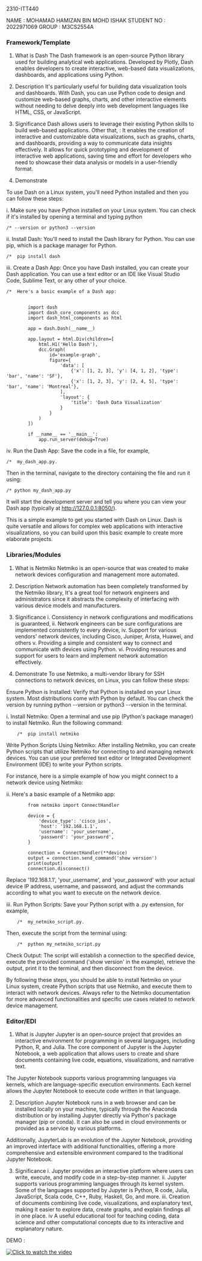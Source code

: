 2310-ITT440

NAME		: MOHAMAD HAMIZAN BIN MOHD ISHAK
STUDENT NO 	: 2022971069
GROUP		: M3CS2554A	


### Framework/Template

1. What is Dash
The Dash framework is an open-source Python library used for building analytical web applications.
Developed by Plotly, Dash enables developers to create interactive, web-based data visualizations, 
dashboards, and applications using Python.

2. Description
It's particularly useful for building data visualization tools and dashboards. With Dash, you can 
use Python code to design and customize web-based graphs, charts, and other interactive elements 
without needing to delve deeply into web development languages like HTML, CSS, or JavaScript.


3. Significance
Dash allows users to leverage their existing Python skills to build web-based applications. 
Other that, : It enables the creation of interactive and customizable data visualizations, such 
as graphs, charts, and dashboards, providing a way to communicate data insights effectively.
It allows for quick prototyping and development of interactive web applications, saving time and effort
for developers who need to showcase their data analysis or models in a user-friendly format.

4. Demonstrate
 
To use Dash on a Linux system, you'll need Python installed and then you can follow these steps:

i. Make sure you have Python installed on your Linux system. 
You can check if it's installed by opening a terminal and typing python 

	/* --version or python3 --version

ii. Install Dash: You'll need to install the Dash library for Python. You can use pip, which is a package manager for Python.


	/*  pip install dash

iii. Create a Dash App: Once you have Dash installed, you can create your Dash application. You can use a text editor or an IDE like Visual Studio Code, Sublime Text, or any other of your choice.

	/*	Here's a basic example of a Dash app:


			import dash
			import dash_core_components as dcc
			import dash_html_components as html

			app = dash.Dash(__name__)

			app.layout = html.Div(children=[
				html.H1('Hello Dash'),
				dcc.Graph(
					id='example-graph',
					figure={
						'data': [
							{'x': [1, 2, 3], 'y': [4, 1, 2], 'type': 'bar', 'name': 'SF'},
							{'x': [1, 2, 3], 'y': [2, 4, 5], 'type': 'bar', 'name': 'Montreal'},
						],
						'layout': {
							'title': 'Dash Data Visualization'
						}
					}
				)
			])

			if __name__ == '__main__':
				app.run_server(debug=True)
	
iv. Run the Dash App: Save the code in a file, for example, 
		
	/*	my_dash_app.py. 

Then in the terminal, navigate  to the directory containing the file and run it using:



	/* python my_dash_app.py

It will start the development server and tell you where you can view your Dash app (typically at http://127.0.0.1:8050/).

This is a simple example to get you started with Dash on Linux. Dash is quite versatile and allows for complex web 
applications with interactive visualizations, so you can build upon this basic example to create more elaborate projects.


	

### Libraries/Modules


1. What is Netmiko
Netmiko is an open-source that was created to make network devices configuration and management more automated. 

2. Description
Network automation has been completely transformed by the Netmiko library,
It's a great tool for network engineers and administrators since it abstracts the complexity of 
interfacing with various device models and manufacturers.

3. Significance
i.		Consistency in network configurations and modifications is guaranteed,
ii.		Network engineers can be sure configurations are implemented consistently to every device,
iv.		Support for various vendors' network devices, including Cisco, Juniper, Arista, Huawei, and others
v.		Providing a simple and consistent way to connect and communicate with devices using Python.
vi.		Providing resources and support for users to learn and implement network automation effectively.


4. Demonstrate
To use Netmiko, a multi-vendor library for SSH connections to network devices, on Linux, you can follow these steps:

Ensure Python is Installed: Verify that Python is installed on your Linux system. Most distributions come with Python by default. You can check the version by running python --version or python3 --version in the terminal.

i.	Install Netmiko:
Open a terminal and use pip (Python's package manager) to install Netmiko. Run the following command:


		/*	pip install netmiko

Write Python Scripts Using Netmiko:
After installing Netmiko, you can create Python scripts that utilize Netmiko for connecting to and managing network devices. 
You can use your preferred text editor or Integrated Development Environment (IDE) to write your Python scripts.

For instance, here is a simple example of how you might connect to a network device using Netmiko:

ii.	Here's a basic example of a Netmiko app:

			from netmiko import ConnectHandler

			device = {
				'device_type': 'cisco_ios',
				'host': '192.168.1.1',
				'username': 'your_username',
				'password': 'your_password',
			}

			connection = ConnectHandler(**device)
			output = connection.send_command('show version')
			print(output)
			connection.disconnect()


Replace '192.168.1.1', 'your_username', and 'your_password' with your actual device IP address, 
username, and password, and adjust the commands according to what you want to execute on the network device.

iii.	Run Python Scripts:
Save your Python script with a .py extension, for example, 
		
		/*	my_netmiko_script.py. 

Then, execute the script from the terminal using:
		
		/*	python my_netmiko_script.py
		

Check Output:
The script will establish a connection to the specified device, execute the provided command ('show version' in the example), 
retrieve the output, print it to the terminal, and then disconnect from the device.

By following these steps, you should be able to install Netmiko on your Linux system, create Python scripts that use Netmiko, 
and execute them to interact with network devices. Always refer to the Netmiko documentation for more advanced functionalities 
and specific use cases related to network device management.




### Editor/EDI


1. What is Jupyter
Jupyter is an open-source project that provides an interactive environment for programming in several languages, including Python, 
R, and Julia. The core component of Jupyter is the Jupyter Notebook, a web application that allows users to create and share documents 
containing live code, equations, visualizations, and narrative text.

The Jupyter Notebook supports various programming languages via kernels, which are language-specific execution environments. 
Each kernel allows the Jupyter Notebook to execute code written in that language.

2. Description
Jupyter Notebook runs in a web browser and can be installed locally on your machine, typically through the Anaconda distribution or by 
installing Jupyter directly via Python's package manager (pip or conda). It can also be used in cloud environments or provided as a 
service by various platforms.

Additionally, JupyterLab is an evolution of the Jupyter Notebook, providing an improved interface with additional functionalities, 
offering a more comprehensive and extensible environment compared to the traditional Jupyter Notebook.

3. Significance
i. 		Jupyter provides an interactive platform where users can write, execute, and 
		modify code in a step-by-step manner.
ii.		Jupyter supports various programming languages through its kernel system.
		Some of the languages supported by Jupyter is Python, R code, Julia, JavaScript, 
		Scala code,  C++, Ruby, Haskell, Go, and more.
iii.	Creation of documents combining live code, visualizations, and explanatory text,
		making it easier to explore data, create graphs, and explain findings all in one place.
iv		A useful educational tool for teaching coding, data science and other computational 
		concepts due to its interactive and explanatory nature.
		
		

DEMO :




[![Click to watch the video](https://img.youtube.com/vi/TFrJ2iqWfp0/0.jpg)](https://www.youtube.com/watch?v=TFrJ2iqWfp0)




